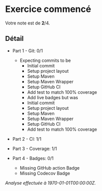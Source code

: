 # Exercice commencé
Votre note est de **2**/4.

## Détail
* Part 1 - Git: 0/1
    * Expecting commits to be
        * Initial commit
        * Setup project layout
        * Setup Maven
        * Setup Maven Wrapper
        * Setup GitHub CI
        * Add test to match 100% coverage
        * Add live badges
          but was
        * Initial commit
        * Setup project layout
        * Setup Maven
        * Setup Maven Wrapper
        * Setup GitHub CI
        * Add test to match 100% coverage


* Part 2 - CI: 1/1
* Part 3 - Coverage: 1/1
* Part 4 - Badges: 0/1
    * Missing GitHub action Badge
    * Missing Codecov Badge



*Analyse effectuée à 1970-01-01T00:00:00Z.*
